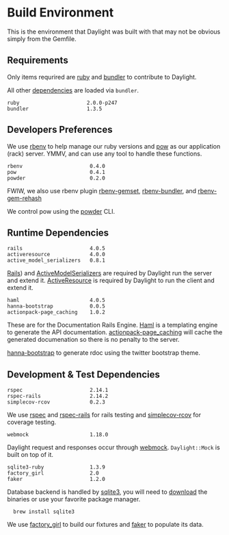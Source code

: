 # Build Environment

This is the environment that Daylight was built with that may not be obvious
simply from the Gemfile.

## Requirements

Only items requrired are [ruby](https://www.ruby-lang.org/en/downloads/)
and [bundler](http://bundler.io/) to contribute to Daylight.

All other [dependencies](#dependencies) are loaded via `bundler`.

    ruby                      2.0.0-p247
    bundler                   1.3.5

## Developers Preferences

We use [rbenv](https://github.com/sstephenson/rbenv) to help manage
our ruby versions and [pow](http://pow.cx/) as our application
(rack) server.  YMMV, and can use any tool to handle these functions.

    rbenv                      0.4.0
    pow                        0.4.1
    powder                     0.2.0

FWIW, we also use rbenv plugin
[rbenv-gemset](https://github.com/jf/rbenv-gemset),
[rbenv-bundler](https://github.com/carsomyr/rbenv-bundler), and
[rbenv-gem-rehash](https://github.com/sstephenson/rbenv-gem-rehash)

We control pow using the [powder](https://github.com/Rodreegez/powder) CLI.

## Runtime Dependencies

    rails                      4.0.5
    activeresource             4.0.0
    active_model_serializers   0.8.1

[Rails](https://github.com/rails/rails)) and
[ActiveModelSerializers](https://github.com/rails-api/active_model_serializers)
are required by Daylight run the server and extend it.
[ActiveResource](https://github.com/rails/activeresource) is required by Daylight to run the client and extend it.

    haml                       4.0.5
    hanna-bootstrap            0.0.5
    actionpack-page_caching    1.0.2

These are for the Documentation Rails Engine.
[Haml](https://github.com/haml/haml) is a
templating engine to generate the API documentation.
[actionpack-page_caching](https://github.com/rails/actionpack-page_caching)
will cache the generated documenation so there is no penalty to the server.

[hanna-bootstrap](https://github.com/ngs/hanna-bootstrap) to generate
rdoc using the twitter bootstrap theme.

## Development & Test Dependencies

    rspec                      2.14.1
    rspec-rails                2.14.2
    simplecov-rcov             0.2.3

We use [rspec](https://github.com/rspec/rspec) and
[rspec-rails](https://github.com/rspec/rspec-rails)
for rails testing and
[simplecov-rcov](https://github.com/fguillen/simplecov-rcov)
for coverage testing.

    webmock                    1.18.0

Daylight request and responses occur through [webmock](https://github.com/bblimke/webmock).
`Daylight::Mock` is built on top of it.

    sqlite3-ruby               1.3.9
    factory_girl               2.0
    faker                      1.2.0

Database backend is handled by [sqlite3](https://github.com/sparklemotion/sqlite3-ruby),
you will need to [download](https://www.sqlite.org/download.html)
the binaries or use your favorite package manager.

  ````
    brew install sqlite3
  ````

We use [factory_girl](https://github.com/thoughtbot/factory_girl)
to build our fixtures and [faker](https://github.com/stympy/faker)
to populate its data.
